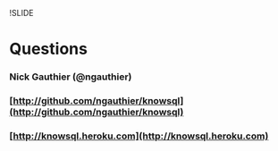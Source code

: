 !SLIDE
# Questions
### Nick Gauthier (@ngauthier)
### [http://github.com/ngauthier/knowsql](http://github.com/ngauthier/knowsql)
### [http://knowsql.heroku.com](http://knowsql.heroku.com)
